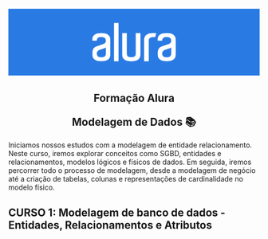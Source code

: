 <p align="center">
  <img width='' src="Imagens/Banner_alura.webp" alt="Alura Logo">
</p>

<h2 align="center"> <p>Formação Alura</p> Modelagem de Dados 📚 </h2>

<p> Iniciamos nossos estudos com a modelagem de entidade relacionamento. Neste curso, iremos explorar conceitos como SGBD, entidades e relacionamentos, modelos lógicos e físicos de dados. Em seguida, iremos percorrer todo o processo de modelagem, desde a modelagem de negócio até a criação de tabelas, colunas e representações de cardinalidade no modelo físico.</p>

## CURSO 1: Modelagem de banco de dados - Entidades, Relacionamentos e Atributos




